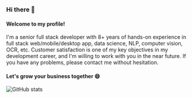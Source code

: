 ### Hi there 👋

#### Welcome to my profile! 

I'm a senior full stack developer with 8+ years of hands-on experience in full stack web/mobile/desktop app, data science, NLP, computer vision, OCR, etc.
Customer satisfaction is one of my key objectives in my development career, and I'm willing to work with you in the near future.
If you have any problems, please contact me without hesitation.

#### Let's grow your business together 😄 



<!--
- 🔭 I’m currently working on ...
- 🌱 I’m currently learning ...
- 👯 I’m looking to collaborate on ...
- 🤔 I’m looking for help with ...
- 💬 Ask me about ...
- 📫 How to reach me: ...
- 😄 Pronouns: ...
- ⚡ Fun fact: ...
-->

![GitHub stats](https://github-readme-stats.vercel.app/api?username=crazy-djactor&show_icons=true&count_private=true)

